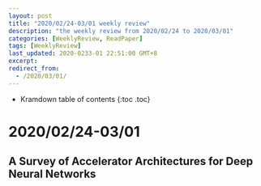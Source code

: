 ```yaml
---
layout: post
title: "2020/02/24-03/01 weekly review"
description: "the weekly review from 2020/02/24 to 2020/03/01"
categories: [WeeklyReview, ReadPaper]
tags: [WeeklyReview]
last_updated: 2020-0233-01 22:51:00 GMT+8
excerpt: 
redirect_from:
  - /2020/03/01/
---
```


* Kramdown table of contents
{:toc .toc}
# 2020/02/24-03/01

## A Survey of Accelerator Architectures for Deep Neural Networks

